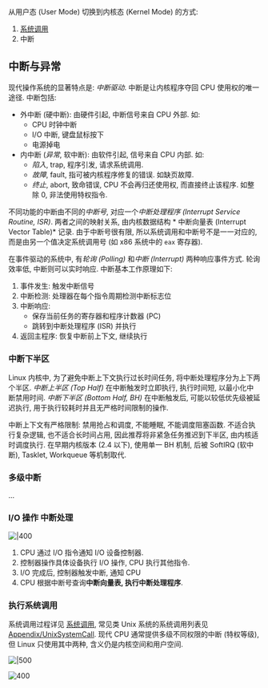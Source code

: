 从用户态 (User Mode) 切换到内核态 (Kernel Mode) 的方式:

1. [系统调用](../../Compiler/运行时/系统调用.md)
2. 中断

## 中断与异常

现代操作系统的显著特点是: *中断驱动*. 中断是让内核程序夺回 CPU 使用权的唯一途径. 中断包括:  

- 外中断 (硬中断): 由硬件引起, 中断信号来自 CPU 外部. 如:
	- CPU 时钟中断
	- I/O 中断, 键盘鼠标按下
	- 电源掉电
- 内中断 (*异常*, 软中断): 由软件引起, 信号来自 CPU 内部. 如:
	- *陷入*, trap, 程序引发, 请求系统调用.
	- *故障*, fault, 指可被内核程序修复的错误. 如缺页故障.
	- *终止*, abort, 致命错误, CPU 不会再归还使用权, 而直接终止该程序. 如整除 0, 非法使用特权指令.

不同功能的中断由不同的*中断号*, 对应一个*中断处理程序 (Interrupt Service Routine, ISR)*. 两者之间的映射关系, 由内核数据结构 * 中断向量表 (Interrupt Vector Table)* 记录. 由于中断号很有限, 所以系统调用和中断号不是一一对应的, 而是由另一个值决定系统调用号 (如 x86 系统中的 `eax` 寄存器). 

在事件驱动的系统中, 有*轮询 (Polling)* 和*中断 (Interrupt)* 两种响应事件方式. 轮询效率低, 中断则可以实时响应. 中断基本工作原理如下:
1. 事件发生: 触发中断信号
2. 中断检测: 处理器在每个指令周期检测中断标志位
3. 中断响应:
	- 保存当前任务的寄存器和程序计数器 (PC)
	- 跳转到中断处理程序 (ISR) 并执行
4. 返回主程序: 恢复中断前上下文, 继续执行

### 中断下半区

Linux 内核中, 为了避免中断上下文执行过长时间任务, 将中断处理程序分为上下两个半区. *中断上半区 (Top Half)* 在中断触发时立即执行, 执行时间短, 以最小化中断禁用时间. *中断下半区 (Bottom Half, BH)* 在中断触发后, 可能以较低优先级被延迟执行, 用于执行较耗时并且无严格时间限制的操作.

中断上下文有严格限制: 禁用抢占和调度, 不能睡眠, 不能调度阻塞函数. 不适合执行复杂逻辑, 也不适合长时间占用, 因此推荐将非紧急任务推迟到下半区, 由内核适时调度执行. 在早期内核版本 (2.4 以下), 使用单一 BH 机制, 后被 SoftIRQ (软中断), Tasklet, Workqueue 等机制取代.

### 多级中断

...

### I/O 操作 中断处理

![|400](../../attach/操作系统_IO时序图.avif)

1. CPU 通过 I/O 指令通知 I/O 设备控制器.
2. 控制器操作具体设备执行 I/O 操作, CPU 执行其他指令.
3. I/O 完成后, 控制器触发中断, 通知 CPU
4. CPU 根据中断号查询**中断向量表, 执行中断处理程序**.

### 执行系统调用

系统调用过程详见 [系统调用](../../Compiler/运行时/系统调用.md), 常见类 Unix 系统的系统调用列表见 [Appendix/UnixSystemCall](../Development/unix%20syscalls.md). 现代 CPU 通常提供多级不同权限的中断 (特权等级), 但 
Linux 只使用其中两种, 含义仍是内核空间和用户空间.

![|500](../../attach/操作系统_用户态和内核态切换.avif)

![400](../../attach/操作系统_系统调用过程.avif)
